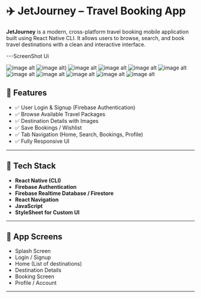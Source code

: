 # ✈️ JetJourney – Travel Booking App

**JetJourney** is a modern, cross-platform travel booking mobile application built using React Native CLI. It allows users to browse, search, and book travel destinations with a clean and interactive interface.

---ScreenShot Ui

![image alt](https://github.com/Mohsinpadhan/JetJourney-Travel-Booking-App-/blob/475a8045d10e403690e582bd708ac6dd0c4c0acd/ui1.jpg)
![image alt](https://github.com/Mohsinpadhan/JetJourney-Travel-Booking-App-/blob/bb8801fa4987fd5911a956487adf31595f76d632/ui2%20(2).jpg))
![image alt](https://github.com/Mohsinpadhan/JetJourney-Travel-Booking-App-/blob/6f97114b7ad4b5b03a3a928fefdc9b9b87c26603/ui3.jpg)
![image alt](https://github.com/Mohsinpadhan/JetJourney-Travel-Booking-App-/blob/60636772b66431395ad7849eece01a10a95e648e/login%20ui4.jpg)
![image alt](https://github.com/Mohsinpadhan/JetJourney-Travel-Booking-App-/blob/898c4d8065b243c671fadcf075f9b80cf5e6f058/HomeScreenui%205.jpg)
![image alt](https://github.com/Mohsinpadhan/JetJourney-Travel-Booking-App-/blob/3c7099263f54a25e350977750e28e30948334c00/ui6%20(2).jpg)
![image alt](https://github.com/Mohsinpadhan/JetJourney-Travel-Booking-App-/blob/5c914f8b5957be20da4c3c07a6393b97effa0b23/ui7%20(2).jpg)
![image alt](https://github.com/Mohsinpadhan/JetJourney-Travel-Booking-App-/blob/e7368bb0b9d9fd2da13cc5937a5ee9b474c6338c/ui8.jpg)
![image alt](https://github.com/Mohsinpadhan/JetJourney-Travel-Booking-App-/blob/5ea53fcb73a5587ec91527caa0ea88517c07c020/booking%20UI%2010.jpg)
![image alt](https://github.com/Mohsinpadhan/JetJourney-Travel-Booking-App-/blob/ff66027c32eb9997dfacb30dd9178bc8e44fec84/Booking%20sucsessUI%2011.jpg)
![image alt](https://github.com/Mohsinpadhan/JetJourney-Travel-Booking-App-/blob/7abfe70a44c9736adddc22fe0bd0877284c3e156/ui9.jpg)


## 🚀 Features

- ✅ User Login & Signup (Firebase Authentication)
- ✅ Browse Available Travel Packages
- ✅ Destination Details with Images
- ✅ Save Bookings / Wishlist
- ✅ Tab Navigation (Home, Search, Bookings, Profile)
- ✅ Fully Responsive UI

---

## 📱 Tech Stack

- **React Native (CLI)**
- **Firebase Authentication**
- **Firebase Realtime Database / Firestore**
- **React Navigation**
- **JavaScript**
- **StyleSheet for Custom UI**

---

## 🧭 App Screens

- Splash Screen  
- Login / Signup  
- Home (List of destinations)  
- Destination Details  
- Booking Screen  
- Profile / Account

---



